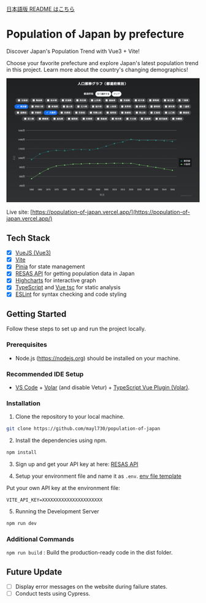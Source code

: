 [日本語版 README はこちら](https://github.com/mayl730/population-of-japan/blob/main/README-jp.md)

# Population of Japan by prefecture

Discover Japan's Population Trend with Vue3 + Vite!

Choose your favorite prefecture and explore Japan's latest population trend in this project. Learn more about the country's changing demographics!

![image for the website](./thumbnail.png)

Live site:
[https://population-of-japan.vercel.app/](https://population-of-japan.vercel.app/)

## Tech Stack
- [x] [VueJS (Vue3)](https://vuejs.org/)
- [x] [Vite](https://github.com/vitejs/vite)
- [x] [Pinia](https://pinia.vuejs.org/) for state management
- [x] [RESAS API](https://opendata.resas-portal.go.jp/) for getting population data in Japan
- [x] [Highcharts](https://www.highcharts.com/) for interactive graph
- [x] [TypeScript](https://www.typescriptlang.org/) and [Vue tsc](https://github.com/johnsoncodehk/volar/tree/master/vue-language-tools/vue-tsc) for static analysis
- [x] [ESLint](https://eslint.vuejs.org/) for syntax checking and code styling

## Getting Started

Follow these steps to set up and run the project locally.

### Prerequisites

- Node.js (https://nodejs.org) should be installed on your machine.

### Recommended IDE Setup
- [VS Code](https://code.visualstudio.com/) + [Volar](https://marketplace.visualstudio.com/items?itemName=Vue.volar) (and disable Vetur) + [TypeScript Vue Plugin (Volar)](https://marketplace.visualstudio.com/items?itemName=Vue.vscode-typescript-vue-plugin).

### Installation

1. Clone the repository to your local machine.

```bash
git clone https://github.com/mayl730/population-of-japan
```

2. Install the dependencies using npm.

```bash
npm install
```

3. Sign up and get your API key at here: [RESAS API](https://opendata.resas-portal.go.jp/)

4. Setup your environment file and name it as ```.env```. [env file template](https://github.com/mayl730/population-of-japan/blob/main/.env.template)

Put your own API key at the environment file:
```env
VITE_API_KEY=XXXXXXXXXXXXXXXXXXXXXX
```

5. Running the Development Server
```bash
npm run dev
```

### Additional Commands
`npm run build` : Build the production-ready code in the dist folder.

## Future Update
- [ ] Display error messages on the website during failure states.
- [ ] Conduct tests using Cypress.